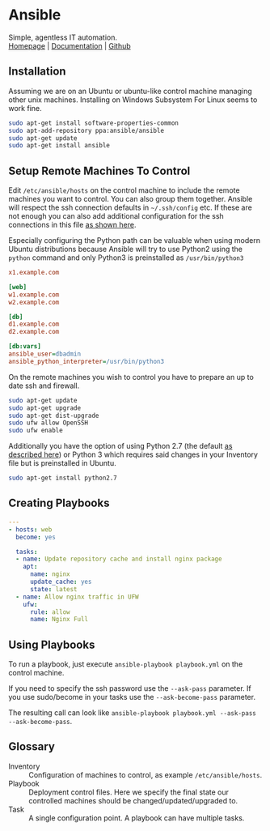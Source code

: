 # Ansible
Simple, agentless IT automation.
<br/>
[Homepage](//www.ansible.com/) |
[Documentation](//docs.ansible.com/) |
[Github](//github.com/ansible/ansible)

## Installation
Assuming we are on an Ubuntu or ubuntu-like control machine managing other unix machines.
Installing on Windows Subsystem For Linux seems to work fine.

``` bash
sudo apt-get install software-properties-common
sudo apt-add-repository ppa:ansible/ansible
sudo apt-get update
sudo apt-get install ansible
```

## Setup Remote Machines To Control
Edit `/etc/ansible/hosts` on the control machine to include the remote machines you want to control.
You can also group them together.
Ansible will respect the ssh connection defaults in `~/.ssh/config` etc.
If these are not enough you can also add additional configuration for the ssh connections in this file [as shown here](//docs.ansible.com/ansible/intro_inventory.html).

Especially configuring the Python path can be valuable when using modern Ubuntu distributions because Ansible will try to use Python2 using the `python` command and only Python3 is preinstalled as `/usr/bin/python3`
``` ini
x1.example.com

[web]
w1.example.com
w2.example.com

[db]
d1.example.com
d2.example.com

[db:vars]
ansible_user=dbadmin
ansible_python_interpreter=/usr/bin/python3
```

On the remote machines you wish to control you have to prepare an up to date ssh and firewall.

``` bash
sudo apt-get update
sudo apt-get upgrade
sudo apt-get dist-upgrade
sudo ufw allow OpenSSH
sudo ufw enable
```

Additionally you have the option of using Python 2.7 (the default [as described here](//docs.ansible.com/ansible/latest/intro_installation.html#managed-node-requirements)) or Python 3 which requires said changes in your Inventory file but is preinstalled in Ubuntu.
``` bash
sudo apt-get install python2.7
```

## Creating Playbooks
``` yml
---
- hosts: web
  become: yes

  tasks:
  - name: Update repository cache and install nginx package
    apt:
      name: nginx
      update_cache: yes
      state: latest
  - name: Allow nginx traffic in UFW
    ufw:
      rule: allow
      name: Nginx Full
```

## Using Playbooks
To run a playbook, just execute `ansible-playbook playbook.yml` on the control machine.

If you need to specify the ssh password use the `--ask-pass` parameter.
If you use sudo/become in your tasks use the `--ask-become-pass` parameter.

The resulting call can look like `ansible-playbook playbook.yml --ask-pass --ask-become-pass`.
 
## Glossary
<dl>
 <dt>Inventory</dt>
 <dd>Configuration of machines to control, as example <code>/etc/ansible/hosts</code>.</dd>

 <dt>Playbook</dt>
 <dd>Deployment control files. Here we specify the final state our controlled machines should be changed/updated/upgraded to.</dd>
  
 <dt>Task</dt>
 <dd>A single configuration point. A playbook can have multiple tasks.</dd>
</dl>
